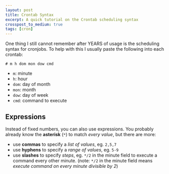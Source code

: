 ```yaml
---
layout: post
title: Crontab Syntax
excerpt: A quick tutorial on the Crontab scheduling syntax
crosspost_to_medium: true
tags: [cron]
---
```


One thing I still cannot remember after YEARS of usage is the scheduling syntax for cronjobs. To help with this I usually paste the following into each crontab:

    # m h dom mon dow cmd

- `m`: minute
- `h`: hour
- `dom`: day of month
- `mon`: month
- `dow`: day of week
- `cmd`: command to execute


## Expressions

Instead of fixed numbers, you can also use expressions. You probably already know the **asterisk** (`*`) to match _every value_, but there are more:

- use **commas** to specify a _list of values_, eg. `2,5,7`
- use **hyphens** to specify a _range of values_, eg. `5-9`
- use **slashes** to specify _steps_, eg. `*/2` in the minute field to execute a command every other minute. (note: `*/2` in the minute field means _execute command on every minute divisible by 2_)
